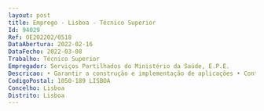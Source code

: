 ```yaml
--- 
layout: post
title: Emprego - Lisboa - Técnico Superior
Id: 94029
Ref: OE202202/0518
DataAbertura: 2022-02-16
DataFecho: 2022-03-08
Trabalho: Técnico Superior
Empregador: Serviços Partilhados do Ministério da Saúde, E.P.E.
Descricao: • Garantir a construção e implementação de aplicações • Contribuir para o planeamento do desenho de baixo nível • Compilar programas de diagnóstico e desenhar e escrever código para sistemas operativos e software para assegurar a máxima eficiência e funcionalidade.
CodigoPostal: 1050-189 LISBOA
Concelho: Lisboa
Distrito: Lisboa
--- 
```

